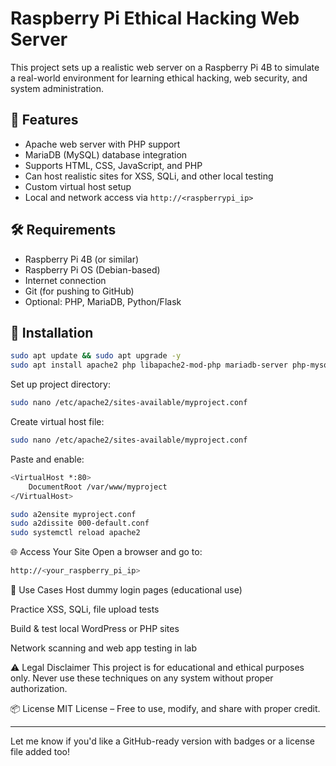 # Raspberry Pi Ethical Hacking Web Server

This project sets up a realistic web server on a Raspberry Pi 4B to simulate a real-world environment for learning ethical hacking, web security, and system administration.

## 🔧 Features

- Apache web server with PHP support
- MariaDB (MySQL) database integration
- Supports HTML, CSS, JavaScript, and PHP
- Can host realistic sites for XSS, SQLi, and other local testing
- Custom virtual host setup
- Local and network access via `http://<raspberrypi_ip>`

## 🛠️ Requirements

- Raspberry Pi 4B (or similar)
- Raspberry Pi OS (Debian-based)
- Internet connection
- Git (for pushing to GitHub)
- Optional: PHP, MariaDB, Python/Flask

## 🚀 Installation

```bash
sudo apt update && sudo apt upgrade -y
sudo apt install apache2 php libapache2-mod-php mariadb-server php-mysql git -y
```
Set up project directory:
```bash
sudo nano /etc/apache2/sites-available/myproject.conf
```
Create virtual host file:
```bash
sudo nano /etc/apache2/sites-available/myproject.conf
```
Paste and enable:
```bash
<VirtualHost *:80>
    DocumentRoot /var/www/myproject
</VirtualHost>
```
```bash
sudo a2ensite myproject.conf
sudo a2dissite 000-default.conf
sudo systemctl reload apache2
```
🌐 Access Your Site
Open a browser and go to:
```bash
http://<your_raspberry_pi_ip>
```
🧪 Use Cases
Host dummy login pages (educational use)

Practice XSS, SQLi, file upload tests

Build & test local WordPress or PHP sites

Network scanning and web app testing in lab

⚠️ Legal Disclaimer
This project is for educational and ethical purposes only. Never use these techniques on any system without proper authorization.

📦 License
MIT License – Free to use, modify, and share with proper credit.

---

Let me know if you'd like a GitHub-ready version with badges or a license file added too!
